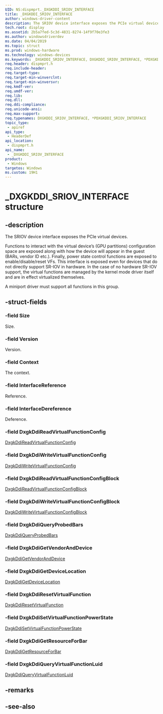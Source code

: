 ```yaml
---
UID: NS:dispmprt._DXGKDDI_SRIOV_INTERFACE
title: _DXGKDDI_SRIOV_INTERFACE
author: windows-driver-content
description: The SRIOV device interface exposes the PCIe virtual devices.
tech.root: display
ms.assetid: 2b5a7fed-5c3d-4831-8274-14f9f70e3fe3
ms.author: windowsdriverdev
ms.date: 04/04/2019 
ms.topic: struct
ms.prod: windows-hardware
ms.technology: windows-devices
ms.keywords: _DXGKDDI_SRIOV_INTERFACE, DXGKDDI_SRIOV_INTERFACE, *PDXGKDDI_SRIOV_INTERFACE, 
req.header: dispmprt.h
req.include-header:
req.target-type:
req.target-min-winverclnt: 
req.target-min-winversvr:
req.kmdf-ver:
req.umdf-ver:
req.lib:
req.dll:
req.ddi-compliance:
req.unicode-ansi:
req.max-support:
req.typenames: DXGKDDI_SRIOV_INTERFACE, *PDXGKDDI_SRIOV_INTERFACE
topic_type: 
 - apiref
api_type: 
 - HeaderDef
api_location: 
 - dispmprt.h
api_name: 
 - _DXGKDDI_SRIOV_INTERFACE
product: 
 - Windows
targetos: Windows
ms.custom: 19H1
---
```


# _DXGKDDI_SRIOV_INTERFACE structure

## -description

The SRIOV device interface exposes the PCIe virtual devices.  

Functions to interact with the virtual device’s (GPU partitions) configuration space are exposed along with how the device will appear in the guest (BARs, vendor ID etc.). Finally, power state control functions are exposed to enable/disable/reset VFs. This interface is exposed even for devices that do not directly support SR-IOV in hardware. In the case of no hardware SR-IOV support, the virtual functions are managed by the kernel mode driver itself and are in effect virtualized themselves.

A miniport driver must support all functions in this group.

## -struct-fields

### -field Size

Size.

### -field Version

Version.

### -field Context

The context.

### -field InterfaceReference

Reference.

### -field InterfaceDereference

Deference.

### -field DxgkDdiReadVirtualFunctionConfig

[DxgkDdiReadVirtualFunctionConfig](nc-dispmprt-dxgkddi_readvirtualfunctionconfig.md)

### -field DxgkDdiWriteVirtualFunctionConfig

[DxgkDdiWriteVirtualFunctionConfig](nc-dispmprt-dxgkddi_writevirtualfunctionconfig.md)

### -field DxgkDdiReadVirtualFunctionConfigBlock

[DxgkDdiReadVirtualFunctionConfigBlock](nc-dispmprt-dxgkddi_readvirtualfunctionconfigblock.md)

### -field DxgkDdiWriteVirtualFunctionConfigBlock

[DxgkDdiWriteVirtualFunctionConfigBlock](nc-dispmprt-dxgkddi_writevirtualfunctionconfigblock.md)

### -field DxgkDdiQueryProbedBars

[DxgkDdiQueryProbedBars](nc-dispmprt-dxgkddi_queryprobedbars.md)

### -field DxgkDdiGetVendorAndDevice

[DxgkDdiGetVendorAndDevice](nc-dispmprt-dxgkddi_getvendoranddevice.md)

### -field DxgkDdiGetDeviceLocation

[DxgkDdiGetDeviceLocation](nc-dispmprt-dxgkddi_getdevicelocation.md)

### -field DxgkDdiResetVirtualFunction

[DxgkDdiResetVirtualFunction](nc-dispmprt-dxgkddi_resetvirtualfunction.md)

### -field DxgkDdiSetVirtualFunctionPowerState

[DxgkDdiSetVirtualFunctionPowerState](nc-dispmprt-dxgkddi_setvirtualfunctionpowerstate.md)

### -field DxgkDdiGetResourceForBar

[DxgkDdiGetResourceForBar](nc-dispmprt-dxgkddi_getresourceforbar.md)

### -field DxgkDdiQueryVirtualFunctionLuid
 
[DxgkDdiQueryVirtualFunctionLuid](nc-dispmprt-dxgkddi_queryvirtualfunctionluid.md)

## -remarks

## -see-also
